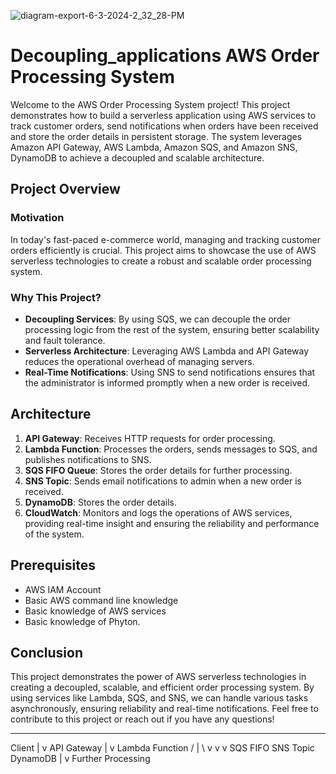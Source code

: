 ![diagram-export-6-3-2024-2_32_28-PM](https://github.com/IrinaZarzu/Decoupling_applications/assets/116802082/e37ec5b8-3ebf-4c62-9d2d-e6b16515a31e)

# Decoupling_applications AWS Order Processing System

Welcome to the AWS Order Processing System project! This project demonstrates how to build a serverless application using AWS services to track customer orders, send notifications when orders have been received and store the order details in persistent storage. The system leverages Amazon API Gateway, AWS Lambda, Amazon SQS, and Amazon SNS, DynamoDB to achieve a decoupled and scalable architecture.

## Project Overview

### Motivation
In today's fast-paced e-commerce world, managing and tracking customer orders efficiently is crucial. This project aims to showcase the use of AWS serverless technologies to create a robust and scalable order processing system.

### Why This Project?
- **Decoupling Services**: By using SQS, we can decouple the order processing logic from the rest of the system, ensuring better scalability and fault tolerance.
- **Serverless Architecture**: Leveraging AWS Lambda and API Gateway reduces the operational overhead of managing servers.
- **Real-Time Notifications**: Using SNS to send notifications ensures that the administrator is informed promptly when a new order is received.

## Architecture
1. **API Gateway**: Receives HTTP requests for order processing.
2. **Lambda Function**: Processes the orders, sends messages to SQS, and publishes notifications to SNS.
3. **SQS FIFO Queue**: Stores the order details for further processing.
4. **SNS Topic**: Sends email notifications to admin when a new order is received.
5. **DynamoDB**: Stores the order details.
6. **CloudWatch**: Monitors and logs the operations of AWS services, providing real-time insight and ensuring the reliability and performance of the system.

## Prerequisites
- AWS IAM Account
- Basic AWS command line knowledge
- Basic knowledge of AWS services
- Basic knowledge of Phyton.

## Conclusion
This project demonstrates the power of AWS serverless technologies in creating a decoupled, scalable, and efficient order processing system. By using services like Lambda, SQS, and SNS, we can handle various tasks asynchronously, ensuring reliability and real-time notifications.
Feel free to contribute to this project or reach out if you have any questions!

------------------------------------------------------
Client | v API Gateway | v Lambda Function / | \ v v v SQS FIFO SNS Topic DynamoDB | v Further Processing


